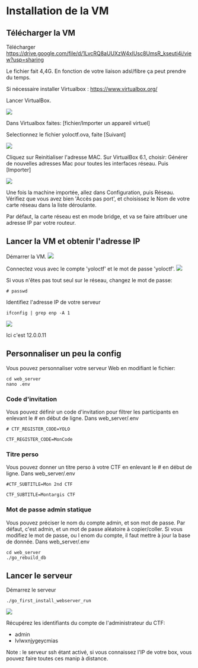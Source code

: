 
# Installation de la VM 

## Télécharger la VM


Télécharger https://drive.google.com/file/d/1LvcRQ8aUUXzW4xIUsc8UmsR_kseuti4i/view?usp=sharing

Le fichier fait 4,4G. En fonction de votre liaison adsl/fibre ça peut prendre du temps.

Si nécessaire installer Virtualbox : https://www.virtualbox.org/

Lancer VirtualBox.

![](screenshot/vbox_importer.jpg)

Dans Virtualbox faites: [fichier/Importer un appareil virtuel]

Selectionnez le fichier yoloctf.ova, faite [Suivant]

![](screenshot/vbox_param.jpg)

Cliquez sur Reinitialiser l'adresse MAC.
Sur VirtualBox 6.1, choisir: Générer de nouvelles adresses Mac pour toutes les interfaces réseau.
Puis [Importer]

![](screenshot/vbox_importation.jpg)


Une fois la machine importée, allez dans Configuration, puis Réseau.
Vérifiez que vous avez bien 'Accès pas port', et choisissez le Nom de votre carte réseau dans la liste déroulante.

Par défaut, la carte réseau est en mode bridge, et va se faire attribuer une adresse IP par votre routeur.

## Lancer la VM et obtenir l'adresse IP

Démarrer la VM.
![](screenshot/VM_ready.jpg)

Connectez vous avec le compte 'yoloctf' et le mot de passe 'yoloctf'.
![](screenshot/VM_logged.jpg)

Si vous n'êtes pas tout seul sur le réseau, changez le mot de passe:
```
# passwd
```

Identifiez l'adresse IP de votre serveur
```
ifconfig | grep enp -A 1
```
![](screenshot/VM_ip.jpg)

Ici c'est 12.0.0.11

## Personnaliser un peu la config

Vous pouvez personnaliser votre serveur Web en modifiant le fichier:
```
cd web_server
nano .env
```

### Code d'invitation 

Vous pouvez définir un code d'invitation pour filtrer les participants en enlevant le # en début de ligne.
Dans web_server/.env
```
# CTF_REGISTER_CODE=YOLO
```
```
CTF_REGISTER_CODE=MonCode
```


### Titre perso
Vous pouvez donner un titre perso à votre CTF en enlevant le # en début de ligne.
Dans web_server/.env
```
#CTF_SUBTITLE=Mon 2nd CTF
```
```
CTF_SUBTITLE=Montargis CTF
```

### Mot de passe admin statique 
Vous pouvez préciser le nom du compte admin, et son mot de passe.
Par défaut, c'est admin, et un mot de passe aléatoire à copier/coller.
Si vous modifiez le mot de passe, ou l enom du compte, il faut mettre à jour la base de donnée.
Dans web_server/.env
```
cd web_server 
./go_rebuild_db
```


## Lancer le serveur

Démarrez le serveur
```
./go_first_install_webserver_run
```
![](screenshot/VM_running.jpg)

Récupérez les identifiants du compte de l'administrateur du CTF:
- admin
- lvlwxnjygeycmias


Note : le serveur ssh étant activé, si vous connaissez l'IP de votre box, vous pouvez faire toutes ces manip à distance.
